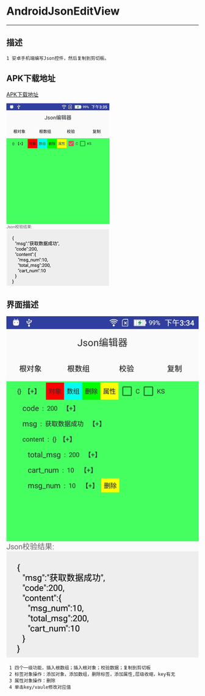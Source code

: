 # AndroidJsonEditView
----


## 描述

	1 安卓手机端编写Json控件，然后复制到剪切板。

## APK下载地址

[APK下载地址](https://raw.githubusercontent.com/lihongjiang/AndroidJsonEditView/master/doc/demo.apk)

![](https://raw.githubusercontent.com/lihongjiang/AndroidJsonEditView/master/doc/test.gif)

## 界面描述

![](https://raw.githubusercontent.com/lihongjiang/AndroidJsonEditView/master/doc/page.png)


	 1 四个一级功能，插入根数组；插入根对象；校验数据；复制到剪切板
	 2 标签对象操作：添加对象，添加数组，删除标签，添加属性,层级收缩，key有无
	 3 属性对象操作：删除
	 4 单击key/vaule修改对应值



